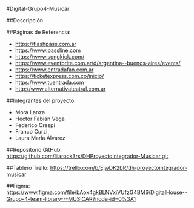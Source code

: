 #Digital-Grupo4-Musicar

##Descripción


##Páginas de Referencia:
- https://flashpass.com.ar
- https://www.passline.com
- https://www.songkick.com/
- https://www.eventbrite.com.ar/d/argentina--buenos-aires/events/
- https://www.entradafan.com.ar
- https://ticketexpress.com.co/inicio/
- https://www.tuentrada.com
- http://www.alternativateatral.com.ar

##Integrantes del proyecto:
- Mora Lanza
- Hector Fabian Vega
- Federico Crespi
- Franco Curzi
- Laura María Álvarez

##Repositorio GitHub:
https://github.com/lilarock3rs/DHProyectoIntegrador-Musicar.git

##Tablero Trello:
https://trello.com/b/EjwDK2bR/dh-proyectointegrador-musicar

##Figma:
https://www.figma.com/file/bAox4gkBLNVxiVUfzG4BM6/DigitalHouse--Grupo-4-team-library---MUSICAR?node-id=0%3A1
